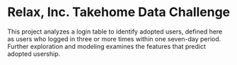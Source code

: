 # Relax, Inc. Takehome Data Challenge

This project analyzes a login table to identify adopted users, defined here as users who logged in three or more times within one seven-day period. Further exploration and modeling examines the features that predict adopted usership.
